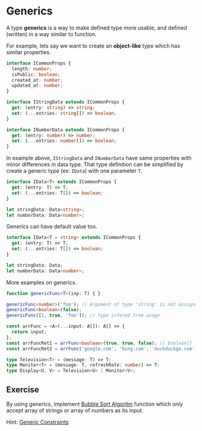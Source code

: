 # Generics

A type **generics** is a way to make defined type more usable, and defined (written) in a way similar to function.

For example, lets say we want to create an **object-like** type which has similar properties.

```ts
interface ICommonProps {
  length: number;
  isPublic: boolean;
  created_at: number;
  updated_at: number;
}

interface IStringData extends ICommonProps {
  get: (entry: string) => string;
  set: (...entries: string[]) => boolean;
}

interface INumberData extends ICommonProps {
  get: (entry: number) => number;
  set: (...entries: number[]) => boolean;
}
```

In example above, `IStringData` and `INumberData` have same properties with minor differences in data type. That type definition can be simplified by create a generic type (ex: `IData`) with one parameter `T`.

```ts
interface IData<T> extends ICommonProps {
  get: (entry: T) => T;
  set: (...entries: T[]) => boolean;
}

let stringData: Data<string>;
let numberData: Data<number>;
```

Generics can have default value too.

```ts
interface IData<T = string> extends ICommonProps {
  get: (entry: T) => T;
  set: (...entries: T[]) => boolean;
}

let stringData: Data;
let numberData: Data<number>;
```

More examples on generics.

```ts
function genericFunc<T>(inp: T) { }

genericFunc<number>('foo'); // Argument of type 'string' is not assignable to parameter of type 'number'.
genericFunc<boolean>(false);
genericFunc([1, true, 'foo']); // type infered from usage
```

```ts
const arrFunc = <A>(...input: A[]): A[] => {
  return input;
};
const arrFuncRet1 = arrFunc<boolean>(true, true, false); // boolean[]
const arrFuncRet2 = arrFunc('google.com', 'bing.com', 'duckduckgo.com'); // string[]
```

```ts
type Television<T> = (message: T) => T;
type Monitor<T> = (message: T, refreshRate: number) => T;
type Display<U, V> = Television<U> | Monitor<V>;
```

## Exercise

By using generics, implement [Bubble Sort Algoritm](https://www.geeksforgeeks.org/bubble-sort/) function which only accept array of strings or array of numbers as its input.

Hint: [Generic Constraints](https://www.typescriptlang.org/docs/handbook/2/generics.html#generic-constraints)